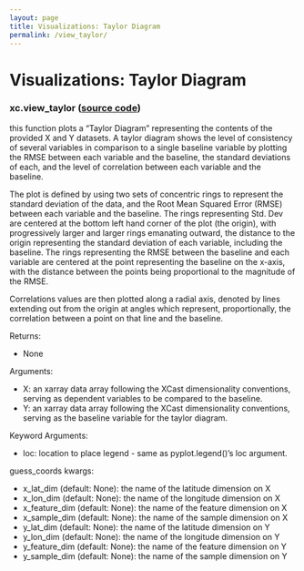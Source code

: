 ```yaml
---
layout: page
title: Visualizations: Taylor Diagram
permalink: /view_taylor/
---
```


# Visualizations: Taylor Diagram
### xc.view_taylor ([source code](https://github.com/kjhall01/xcast/blob/b1764eaa1bfaf17c85447f6571caf016a13b2915/src/core/visualization.py#L190)) 

this function plots a “Taylor Diagram” representing the contents of the provided X and Y datasets. A taylor diagram shows the level of consistency of several variables in comparison to a single baseline variable by plotting the RMSE between each variable and the baseline, the standard deviations of each, and the level of correlation between each variable and the baseline. 



The plot is defined by using two sets of concentric rings to represent the standard deviation of the data, and the Root Mean Squared Error (RMSE) between each variable and the baseline. The rings representing Std. Dev are centered at the bottom left hand corner of the plot (the origin), with progressively larger and larger rings emanating outward, the distance to the origin representing the standard deviation of each variable, including the baseline. The rings representing the RMSE between the baseline and each variable are centered at the point representing the baseline on the x-axis, with the distance between the points being proportional to the magnitude of the RMSE. 



Correlations values are then plotted along a radial axis, denoted by lines extending out from the origin at angles which represent, proportionally, the correlation between a point on that line and the baseline.


Returns: 
- None

Arguments: 
- X: an xarray data array following the XCast dimensionality conventions, serving as dependent variables to be compared to the baseline.
- Y: an xarray data array following the XCast dimensionality conventions, serving as the baseline variable for the taylor diagram.

Keyword Arguments:
- loc: location to place legend - same as pyplot.legend()’s loc argument. 
	
guess_coords kwargs:
- x_lat_dim (default: None): the name of the latitude dimension on X
- x_lon_dim (default: None): the name of the longitude dimension on X
- x_feature_dim (default: None): the name of the feature dimension on X
- x_sample_dim (default: None): the name of the sample dimension on X
- y_lat_dim (default: None): the name of the latitude dimension on Y
- y_lon_dim (default: None): the name of the longitude dimension on Y
- y_feature_dim (default: None): the name of the feature dimension on Y
- y_sample_dim (default: None): the name of the sample dimension on Y

